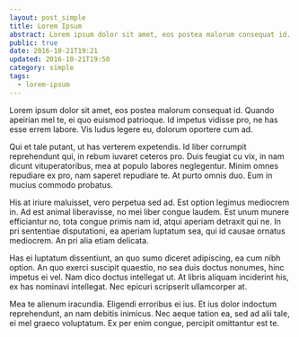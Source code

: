 ```yaml
---
layout: post_simple
title: Lorem Ipsum
abstract: Lorem ipsum dolor sit amet, eos postea malorum consequat id.
public: true
date: 2016-10-21T19:21
updated: 2016-10-21T19:50
category: simple
tags:
  - lorem-ipsum
---
```


Lorem ipsum dolor sit amet, eos postea malorum consequat id. Quando apeirian mel te, ei quo euismod patrioque. Id impetus vidisse pro, ne has esse errem labore. Vis ludus legere eu, dolorum oportere cum ad.

Qui et tale putant, ut has verterem expetendis. Id liber corrumpit reprehendunt qui, in rebum iuvaret ceteros pro. Duis feugiat cu vix, in nam dicunt vituperatoribus, mea at populo labores neglegentur. Minim omnes repudiare ex pro, nam saperet repudiare te. At purto omnis duo. Eum in mucius commodo probatus.

His at iriure maluisset, vero perpetua sed ad. Est option legimus mediocrem in. Ad est animal liberavisse, no mei liber congue laudem. Est unum munere efficiantur no, tota congue primis nam id, atqui aperiam detraxit qui ne. In pri sententiae disputationi, ea aperiam luptatum sea, qui id causae ornatus mediocrem. An pri alia etiam delicata.

Has ei luptatum dissentiunt, an quo sumo diceret adipiscing, ea cum nibh option. An quo exerci suscipit quaestio, no sea duis doctus nonumes, hinc impetus ei vel. Nam dico doctus intellegat ut. At libris aliquam inciderint his, ex has nominavi intellegat. Nec epicuri scripserit ullamcorper at.

Mea te alienum iracundia. Eligendi erroribus ei ius. Et ius dolor indoctum reprehendunt, an nam debitis inimicus. Nec aeque tation ea, sed ad alii tale, ei mel graeco voluptatum. Ex per enim congue, percipit omittantur est te.
